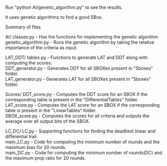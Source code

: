 Run "python AI/genetic_algorithm.py" to see the results.  

It uses genetic algorithms to find a good SBox.  

Summary of files  

AI/
classes.py - Has the functions for implementing the genetic algorithm  
genetic_algorithm.py - Runs the genetic algorithm by taking the relative importance of the criteria as input.  

LAT_DDT/
tables.py - Functions to generate LAT and DDT along with computing the scores.  
DDT_generator.py - Generates DDT for all SBOXes present in "Sboxes" folder.  
LAT_generator.py - Generates LAT for all SBOXes present in "Sboxes" folder.  

Scores/
DDT_score.py - Computes the DDT score for an SBOX if the corresponding table is present in the "DifferentialTables" folder.  
LAT_score.py - Computes the LAT score for an SBOX if the corresponding table is present in the "LinearTables" folder.  
SBOX_score.py - Computes the scores for all criteria and outputs the average over all output bits of the SBOX.  

LC_DC/
LC.py - Supporting functions for finding the deadliest linear and differential trail  
main_LC.py - Code for computing the minimum number of rounds and the maximum bias for 20 rounds.  
main_DC.py - Code for computing the minimum number of rounds(DC) and the maximum prop ratio for 20 rounds.  
